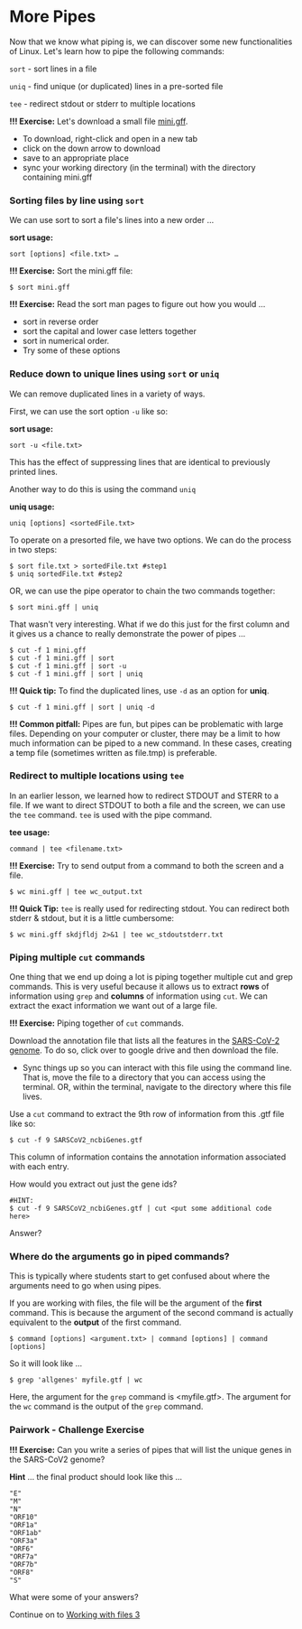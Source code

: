 # More Pipes

Now that we know what piping is, we can discover some new functionalities of Linux. Let's learn how to pipe the following commands:

`sort` - sort lines in a file

`uniq` - find unique (or duplicated) lines in a pre-sorted file

`tee` - redirect stdout or stderr to multiple locations

**!!! Exercise:** Let's download a small file [mini.gff](https://github.com/jesshill/CSU-2025FA-DSCI-510-001_LINUX_as_a_computational_platform/blob/main/Data/mini.gff).

- To download, right-click and open in a new tab
- click on the down arrow to download
- save to an appropriate place
- sync your working directory (in the terminal) with the directory containing mini.gff

### Sorting files by line using `sort`

We can use sort to sort a file's lines into a new order …

**sort usage:**

`sort [options] <file.txt> …`

**!!! Exercise:** Sort the mini.gff file:

```
$ sort mini.gff
```

**!!! Exercise:** Read the sort man pages to figure out how you would …

- sort in reverse order
- sort the capital and lower case letters together
- sort in numerical order.
- Try some of these options

### Reduce down to unique lines using `sort` or `uniq`

We can remove duplicated lines in a variety of ways.

First, we can use the sort option `-u` like so:

**sort usage:**

`sort -u <file.txt>`

This has the effect of suppressing lines that are identical to previously printed lines.

Another way to do this is using the command `uniq`

**uniq usage:**

`uniq [options] <sortedFile.txt>`

To operate on a presorted file, we have two options. We can do the process in two steps:

```
$ sort file.txt > sortedFile.txt #step1
$ uniq sortedFile.txt #step2
```

OR, we can use the pipe operator to chain the two commands together:

```
$ sort mini.gff | uniq
```

That wasn't very interesting. What if we do this just for the first column and it gives us a chance to really demonstrate the power of pipes …

```
$ cut -f 1 mini.gff
$ cut -f 1 mini.gff | sort
$ cut -f 1 mini.gff | sort -u 
$ cut -f 1 mini.gff | sort | uniq
```

**!!! Quick tip:** To find the duplicated lines, use `-d` as an option for **uniq**.

```
$ cut -f 1 mini.gff | sort | uniq -d
```

**!!! Common pitfall:** Pipes are fun, but pipes can be problematic with large files. Depending on your computer or cluster, there may be a limit to how much information can be piped to a new command. In these cases, creating a temp file (sometimes written as file.tmp) is preferable.

### Redirect to multiple locations using `tee`

In an earlier lesson, we learned how to redirect STDOUT and STERR to a file. If we want to direct STDOUT to both a file and the screen, we can use the `tee` command. `tee` is used with the pipe command.

**tee usage:**

`command | tee <filename.txt>`

**!!! Exercise:** Try to send output from a command to both the screen and a file.

```
$ wc mini.gff | tee wc_output.txt
```

**!!! Quick Tip:** `tee` is really used for redirecting stdout. You can redirect both stderr & stdout, but it is a little cumbersome:

```
$ wc mini.gff skdjfldj 2>&1 | tee wc_stdoutstderr.txt
```

### Piping multiple `cut` commands

One thing that we end up doing a lot is piping together multiple cut and grep commands. This is very useful because it allows us to extract **rows** of information using `grep` and **columns** of information using `cut`. We can extract the exact information we want out of a large file.

**!!! Exercise:** Piping together of `cut` commands.

Download the annotation file that lists all the features in the [SARS-CoV-2 genome](https://github.com/jesshill/CSU-2025FA-DSCI-510-001_LINUX_as_a_computational_platform/blob/main/Data/SARSCoV2_ncbiGenes.gtf). To do so, click over to google drive and then download the file.

- Sync things up so you can interact with this file using the command line. That is, move the file to a directory that you can access using the terminal. OR, within the terminal, navigate to the directory where this file lives.

Use a `cut` command to extract the 9th row of information from this .gtf file like so:

```
$ cut -f 9 SARSCoV2_ncbiGenes.gtf 
```

This column of information contains the annotation information associated with each entry.

How would you extract out just the gene ids?

```
#HINT:
$ cut -f 9 SARSCoV2_ncbiGenes.gtf | cut <put some additional code here>
```

Answer? 

### Where do the arguments go in piped commands?

This is typically where students start to get confused about where the arguments need to go when using pipes.

If you are working with files, the file will be the argument of the **first** command. This is because the argument of the second command is actually equivalent to the **output** of the first command.

`$ command [options] <argument.txt> | command [options] | command [options]`

So it will look like …

```
$ grep 'allgenes' myfile.gtf | wc
```

Here, the argument for the `grep` command is <myfile.gtf>. The argument for the `wc` command is the output of the `grep` command.

### Pairwork - Challenge Exercise

**!!! Exercise:** Can you write a series of pipes that will list the unique genes in the SARS-CoV2 genome?

**Hint** … the final product should look like this …

```
"E"
"M"
"N"
"ORF10"
"ORF1a"
"ORF1ab"
"ORF3a"
"ORF6"
"ORF7a"
"ORF7b"
"ORF8"
"S"
```

What were some of your answers? 

Continue on to [Working with files 3](../Week3/3-2_Working_with_files3.md)
